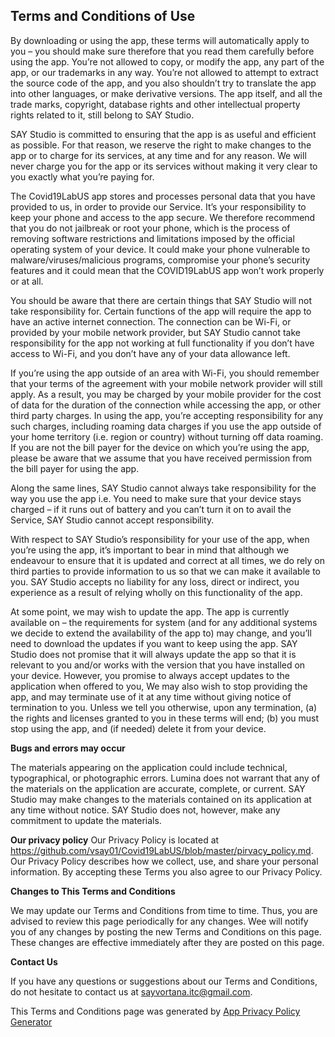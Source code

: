 ## Terms and Conditions of Use

By downloading or using the app, these terms will automatically apply to you – you should make sure therefore that you read them carefully before using the app. You’re not allowed to copy, or modify the app, any part of the app, or our trademarks in any way. You’re not allowed to attempt to extract the source code of the app, and you also shouldn’t try to translate the app into other languages, or make derivative versions. The app itself, and all the trade marks, copyright, database rights and other intellectual property rights related to it, still belong to SAY Studio.

SAY Studio is committed to ensuring that the app is as useful and efficient as possible. For that reason, we reserve the right to make changes to the app or to charge for its services, at any time and for any reason. We will never charge you for the app or its services without making it very clear to you exactly what you’re paying for.

The Covid19LabUS app stores and processes personal data that you have provided to us, in order to provide our Service. It’s your responsibility to keep your phone and access to the app secure. We therefore recommend that you do not jailbreak or root your phone, which is the process of removing software restrictions and limitations imposed by the official operating system of your device. It could make your phone vulnerable to malware/viruses/malicious programs, compromise your phone’s security features and it could mean that the COVID19LabUS app won’t work properly or at all.

You should be aware that there are certain things that SAY Studio will not take responsibility for. Certain functions of the app will require the app to have an active internet connection. The connection can be Wi-Fi, or provided by your mobile network provider, but SAY Studio cannot take responsibility for the app not working at full functionality if you don’t have access to Wi-Fi, and you don’t have any of your data allowance left.

If you’re using the app outside of an area with Wi-Fi, you should remember that your terms of the agreement with your mobile network provider will still apply. As a result, you may be charged by your mobile provider for the cost of data for the duration of the connection while accessing the app, or other third party charges. In using the app, you’re accepting responsibility for any such charges, including roaming data charges if you use the app outside of your home territory (i.e. region or country) without turning off data roaming. If you are not the bill payer for the device on which you’re using the app, please be aware that we assume that you have received permission from the bill payer for using the app.

Along the same lines, SAY Studio cannot always take responsibility for the way you use the app i.e. You need to make sure that your device stays charged – if it runs out of battery and you can’t turn it on to avail the Service, SAY Studio cannot accept responsibility.

With respect to SAY Studio’s responsibility for your use of the app, when you’re using the app, it’s important to bear in mind that although we endeavour to ensure that it is updated and correct at all times, we do rely on third parties to provide information to us so that we can make it available to you. SAY Studio accepts no liability for any loss, direct or indirect, you experience as a result of relying wholly on this functionality of the app.

At some point, we may wish to update the app. The app is currently available on – the requirements for system (and for any additional systems we decide to extend the availability of the app to) may change, and you’ll need to download the updates if you want to keep using the app. SAY Studio does not promise that it will always update the app so that it is relevant to you and/or works with the version that you have installed on your device. However, you promise to always accept updates to the application when offered to you, We may also wish to stop providing the app, and may terminate use of it at any time without giving notice of termination to you. Unless we tell you otherwise, upon any termination, (a) the rights and licenses granted to you in these terms will end; (b) you must stop using the app, and (if needed) delete it from your device.

**Bugs and errors may occur**

The materials appearing on the application could include technical, typographical, or photographic errors. Lumina does not warrant that any of the materials on the application are accurate, complete, or current. SAY Studio may make changes to the materials contained on its application at any time without notice. SAY Studio does not, however, make any commitment to update the materials.

**Our privacy policy**
Our Privacy Policy is located at https://github.com/vsay01/Covid19LabUS/blob/master/pirvacy_policy.md. Our Privacy Policy describes how we collect, use, and share your personal information. By accepting these Terms you also agree to our Privacy Policy.

**Changes to This Terms and Conditions**

We may update our Terms and Conditions from time to time. Thus, you are advised to review this page periodically for any changes. Wee will notify you of any changes by posting the new Terms and Conditions on this page. These changes are effective immediately after they are posted on this page.

**Contact Us**

If you have any questions or suggestions about our Terms and Conditions, do not hesitate to contact us at sayvortana.itc@gmail.com.

This Terms and Conditions page was generated by [App Privacy Policy Generator](https://app-privacy-policy-generator.firebaseapp.com/)
